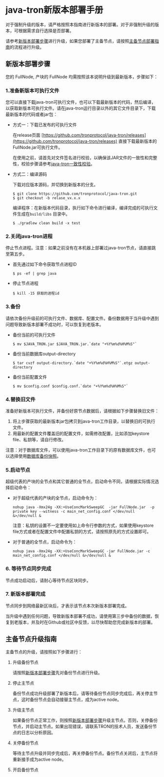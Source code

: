 # java-tron新版本部署手册
对于强制升级的版本，请严格按照本指南进行新版本的部署。对于非强制升级的版本，可根据需求自行选择是否部署。

请参考[新版本部署步骤](#_1)进行升级，如果您部署了主备节点，请按照[主备节点部署指南](#_2)的流程进行升级。


## 新版本部署步骤
您的 FullNode,  产块的 FullNode 均需按照该本说明升级到最新版本，步骤如下：

### 1.准备新版本可执行文件

您可以直接下载java-tron可执行文件，也可以下载最新版本的代码，然后编译，以获取新版本可执行文件。请在java-tron运行目录以外的其它文件目录下，下载最新版本的代码或者jar包：

* 方式一：下载已发布的可执行文件
    
    在release页面 [https://github.com/tronprotocol/java-tron/releases](https://github.com/tronprotocol/java-tron/releases) 直接下载最新版本的FullNode.jar可执行文件。
    
    在使用之前，请首先对文件签名进行校验，以确保该JAR文件的一致性和完整性，校验步骤请参考[java-tron一致性校验](https://tronprotocol.github.io/documentation-zh/releases/signature_verification/)。
    
    
* 方式二：编译源码
    
    下载对应版本源码，并切换到新版本的分支。
    ```
    $ git clone https://github.com/tronprotocol/java-tron.git
    $ git checkout -b relase_vx.x.x
    ```
    
    编译程序：在新版本代码目录，执行如下命令进行编译，编译完成的可执行文件生成在`build/libs` 目录中。
    ```
    $ ./gradlew clean build -x test
    ```
    

### 2.关闭java-tron进程
停止节点进程。注意：如果之前没有在本机器上部署过java-tron节点，请直接跳至第五步。

* 首先通过如下命令获取节点进程ID
    ```
    $ ps -ef | grep java
    ```
    
* 停止节点进程
    ```
    $ kill -15 获取的进程id
    ```


### 3.备份
请依次备份升级前的可执行文件、数据库、配置文件。备份数据用于当升级中遇到问题导致新版本部署不成功时，可以恢复到老版本。

* 备份当前的可执行文件
    ```
    $ mv $JAVA_TRON.jar $JAVA_TRON.jar.`date "+%Y%m%d%H%M%S"`
    ```
* 备份当前数据库output-directory
    ```
    $ tar cvzf output-directory.`date "+%Y%m%d%H%M%S"`.etgz output-directory
    ```
* 备份当前配置文件
    ```
    $ mv $config.conf $config.conf.`date "+%Y%m%d%H%M%S"`
    ```


### 4.替换旧文件
准备好新版本可执行文件，并备份好原节点数据后，请根据如下步骤替换旧文件：

1. 将上步骤获取的最新版本jar包拷贝到java-tron工作目录，以替换旧的可执行文件。
2. 用最新的配置文件覆盖旧的配置文件，如需修改配置，比如添加keystore file、私钥等，请自行修改。

注意：对于数据库文件，可以使用java-tron工作目录下的原有数据库文件，也可以选择使用[数据库备份快照](https://tronprotocol.github.io/documentation-zh/using_javatron/backup_restore/#_4)。


### 5.启动节点
超级代表的产块的全节点和其它普通的全节点，启动命令不同，请根据实际情况选择启动命令：

* 对于超级代表的产块的全节点，启动命令为：
    ```
    nohup java -Xmx24g -XX:+UseConcMarkSweepGC  -jar FullNode.jar  -p  private key --witness -c main_net_config.conf </dev/null &>/dev/null &
    ```
    注意：私钥的设置不一定要使用如上命令行参数的方式，如果使用keystore file方式或者在配置文件中配置私钥的方式，请按照原先的方式设置即可。

* 对于普通的全节点，启动命令为：
    ```
    nohup java -Xmx24g -XX:+UseConcMarkSweepGC -jar FullNode.jar -c   main_net_config.conf </dev/null &>/dev/null &
    ```
             
### 6. 等待节点同步完成
节点成功启动后，请耐心等待节点区块同步。
### 7. 新版本部署完成
节点同步到网络最新区块后，才表示该节点本次新版本部署完成。

当升级中遇到任何问题，导致新版本部署不成功，请使用第三步中备份的数据，恢复到老版本，并及时在Github或社区中反馈，以尽快帮助您完成新版本的部署。


## 主备节点升级指南
主备节点的升级，请按照如下步骤进行：

1. 升级备份节点

    请按照[新版本部署步骤](#_1)先对备份节点进行升级。

2. 停止主节点

    备份节点成功升级部署了新版本后，请等待备份节点同步完成后，再关停主节点，这时备份节点会自动接替主节点，成为active node。

3. 升级主节点

    如果备份节点正常工作，则按照[新版本部署步骤](#_1)升级主节点。否则，关停备份节点，并启动主节点。如果出现错误，请联系TRON的技术人员，发送备份节点的日志以分析原因。

4. 关停备份节点

    等待主节点升级并同步完成后，再关停备份节点。备份节点关闭后，主节点将重新接手成为active node。

5. 开启备份节点












